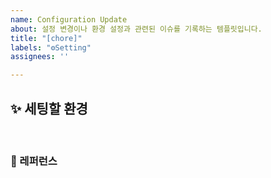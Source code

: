 ```yaml
---
name: Configuration Update
about: 설정 변경이나 환경 설정과 관련된 이슈를 기록하는 템플릿입니다.
title: "[chore]"
labels: "⚙️Setting"
assignees: ''

---
```


## ✨ 세팅할 환경

<br>

### 📕 레퍼런스
